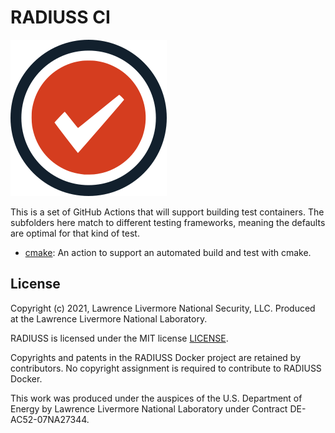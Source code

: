 # RADIUSS CI

![img/radiuss-ci.png](img/radiuss-ci.png)

This is a set of GitHub Actions that will support building test containers.
The subfolders here match to different testing frameworks, meaning the defaults
are optimal for that kind of test.

 - [cmake](cmake): An action to support an automated build and test with cmake.

License
-------

Copyright (c) 2021, Lawrence Livermore National Security, LLC. 
Produced at the Lawrence Livermore National Laboratory.

RADIUSS is licensed under the MIT license [LICENSE](./LICENSE).

Copyrights and patents in the RADIUSS Docker project are retained by
contributors. No copyright assignment is required to contribute to RADIUSS
Docker.

This work was produced under the auspices of the U.S. Department of
Energy by Lawrence Livermore National Laboratory under Contract
DE-AC52-07NA27344.
